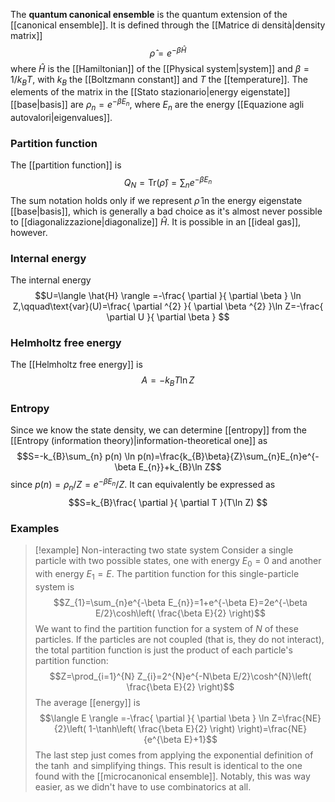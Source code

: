 The **quantum canonical ensemble** is the quantum extension of the [[canonical ensemble]]. It is defined through the [[Matrice di densità|density matrix]]
$$\hat{\rho}=e^{-\beta \hat{H}}$$
where $\hat{H}$ is the [[Hamiltonian]] of the [[Physical system|system]] and $\beta=1/k_{B}T$, with $k_{B}$ the [[Boltzmann constant]] and $T$ the [[temperature]]. The elements of the matrix in the [[Stato stazionario|energy eigenstate]] [[base|basis]] are $\rho_{n}=e^{-\beta E_{n}}$, where $E_{n}$ are the energy [[Equazione agli autovalori|eigenvalues]].
### Partition function
The [[partition function]] is
$$Q_{N}=\text{Tr}(\hat{\rho})=\sum_{n}e^{-\beta E_{n}}$$
The sum notation holds only if we represent $\hat{\rho}$ in the energy eigenstate [[base|basis]], which is generally a bad choice as it's almost never possible to [[diagonalizzazione|diagonalize]] $\hat{H}$. It is possible in an [[ideal gas]], however.
### Internal energy
The internal energy
$$U=\langle \hat{H} \rangle =-\frac{ \partial  }{ \partial \beta } \ln Z,\qquad\text{var}(U)=\frac{ \partial ^{2} }{ \partial \beta ^{2} }\ln Z=-\frac{ \partial U  }{ \partial \beta } $$
### Helmholtz free energy
The [[Helmholtz free energy]] is
$$A=-k_{B}T\ln Z$$
### Entropy
Since we know the state density, we can determine [[entropy]] from the [[Entropy (information theory)|information-theoretical one]] as
$$S=-k_{B}\sum_{n} p(n) \ln p(n)=\frac{k_{B}\beta}{Z}\sum_{n}E_{n}e^{-\beta E_{n}}+k_{B}\ln Z$$
since $p(n)=\rho_{n}/Z=e^{-\beta E_{n}}/Z$. It can equivalently be expressed as
$$S=k_{B}\frac{ \partial  }{ \partial T }(T\ln Z) $$
### Examples
> [!example] Non-interacting two state system
> Consider a single particle with two possible states, one with energy $E_{0}=0$ and another with energy $E_{1}=E$. The partition function for this single-particle system is
> $$Z_{1}=\sum_{n}e^{-\beta E_{n}}=1+e^{-\beta E}=2e^{-\beta E/2}\cosh\left( \frac{\beta E}{2} \right)$$
> We want to find the partition function for a system of $N$ of these particles. If the particles are not coupled (that is, they do not interact), the total partition function is just the product of each particle's partition function:
> $$Z=\prod_{i=1}^{N} Z_{i}=2^{N}e^{-N\beta E/2}\cosh^{N}\left( \frac{\beta E}{2} \right)$$
> The average [[energy]] is
> $$\langle E \rangle =-\frac{ \partial  }{ \partial \beta } \ln Z=\frac{NE}{2}\left( 1-\tanh\left( \frac{\beta E}{2} \right) \right)=\frac{NE}{e^{\beta E}+1}$$
> The last step just comes from applying the exponential definition of the $\tanh$ and simplifying things. This result is identical to the one found with the [[microcanonical ensemble]]. Notably, this was way easier, as we didn't have to use combinatorics at all.
